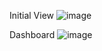 Initial View
![image](https://github.com/user-attachments/assets/9b330c49-b499-4481-81a6-209318453ce1)

Dashboard
![image](https://github.com/user-attachments/assets/1b87c71b-354d-4f2a-8bf9-664fbd9069aa)
